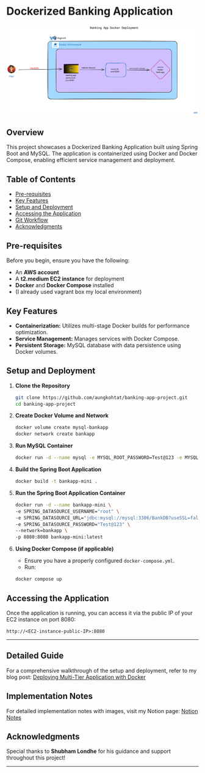 
# Dockerized Banking Application
![](./images/banking-app%20docker%20deployment.png)

## Overview

This project showcases a Dockerized Banking Application built using Spring Boot and MySQL. The application is containerized using Docker and Docker Compose, enabling efficient service management and deployment.

## Table of Contents

- [Pre-requisites](#pre-requisites)
- [Key Features](#key-features)
- [Setup and Deployment](#setup-and-deployment)
- [Accessing the Application](#accessing-the-application)
- [Git Workflow](#git-workflow)
- [Acknowledgments](#acknowledgments)

## Pre-requisites

Before you begin, ensure you have the following:

- An **AWS account**
- A **t2.medium EC2 instance** for deployment
- **Docker** and **Docker Compose** installed
- (I already used vagrant box my local environment)

## Key Features

- **Containerization:** Utilizes multi-stage Docker builds for performance optimization.
- **Service Management:** Manages services with Docker Compose.
- **Persistent Storage:** MySQL database with data persistence using Docker volumes.

## Setup and Deployment

1. **Clone the Repository**
   ```bash
   git clone https://github.com/aungkohtat/banking-app-project.git
   cd banking-app-project
   ```

2. **Create Docker Volume and Network**
   ```bash
   docker volume create mysql-bankapp
   docker network create bankapp
   ```

3. **Run MySQL Container**
   ```bash
   docker run -d --name mysql -e MYSQL_ROOT_PASSWORD=Test@123 -e MYSQL_DATABASE=BankDB --network=bankapp mysql:latest
   ```

4. **Build the Spring Boot Application**
   ```bash
   docker build -t bankapp-mini .
   ```

5. **Run the Spring Boot Application Container**
   ```bash
   docker run -d --name bankapp-mini \
   -e SPRING_DATASOURCE_USERNAME="root" \
   -e SPRING_DATASOURCE_URL="jdbc:mysql://mysql:3306/BankDB?useSSL=false&allowPublicKeyRetrieval=true&serverTimezone=UTC" \
   -e SPRING_DATASOURCE_PASSWORD="Test@123" \
   --network=bankapp \
   -p 8080:8080 bankapp-mini:latest
   ```

6. **Using Docker Compose (if applicable)**
   - Ensure you have a properly configured `docker-compose.yml`.
   - Run:
   ```bash
   docker compose up
   ```

## Accessing the Application

Once the application is running, you can access it via the public IP of your EC2 instance on port 8080:

```
http://<EC2-instance-public-IP>:8080
```

---

## Detailed Guide

For a comprehensive walkthrough of the setup and deployment, refer to my blog post: [Deploying Multi-Tier Application with Docker](./)

## Implementation Notes

For detailed implementation notes with images, visit my Notion page: [Notion Notes](https://devops-learning-space.notion.site/Dockerized-Banking-Application-Bank-app-project-12db0c29052f80b89ebec81796ae7f33?pvs=4)


## Acknowledgments

Special thanks to **Shubham Londhe** for his guidance and support throughout this project!

---
